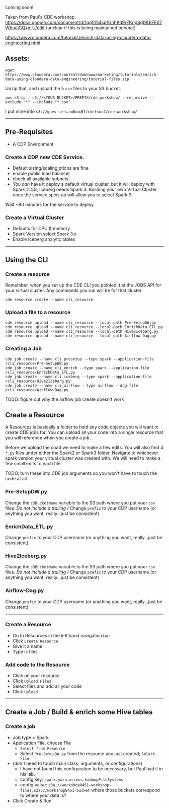 coming soon!


Taken from Paul's CDE workshop.
https://docs.google.com/document/d/1qqfII1i4spfGnhKd9rZKnpSgt9UIFE07WbuulGQxn-U/edit
(unclear if this is being maintained or what)

https://www.cloudera.com/tutorials/enrich-data-using-cloudera-data-engineering.html


## Assets:

```
wget https://www.cloudera.com/content/dam/www/marketing/tutorials/enrich-data-using-cloudera-data-engineering/tutorial-files.zip`
```

Unzip that, and upload the 5 `csv` files to your S3 bucket.   

`aws s3 cp . s3://<YOUR BUCKET>/PREFIX/cde_workshop/ --recursive --exclude "*" --include "*.csv"`

I put mine into `s3://goes-se-sandbox01/cnelson2/cde-workshop/`




---

## Pre-Requisites

* A CDP Environment


### Create a CDP new CDE Service.  

* Default sizing/scaling ptions are fine
* enable public load balancer 
* check all available subnets
* You _can_ have it deploy a default virtual cluster, but it will deploy with Spark 2.4.8; Iceberg needs Spark 3.  Building your own Virtual Cluster once the service spins up will allow you to select Spark 3.

Wait ~90 minutes for the service to deploy.

### Create a Virtual Cluster

* Defaults for CPU & memory
* Spark Version select Spark 3.x
* Enable Iceberg analytic tables

---

## Using the CLI

### Create a resource

Remember, when you set up the CDE CLI you pointed it at the JOBS API for your virtual cluster.  Any commands you run will be for that cluster.

`cde resource create --name cli_resource`

### Upload a file to a resource

```
cde resource upload --name cli_resource --local-path Pre-SetupDW.py
cde resource upload --name cli_resource --local-path EnrichData_ETL.py
cde resource upload --name cli_resource --local-path Hive2Iceberg.py
cde resource upload --name cli_resource --local-path Airflow-Dag.py
```

### Creating a Job

```
cde job create --name cli_presetup --type spark --application-file /cli_resource/Pre-SetupDW.py
cde job create --name cli_enrich --type spark --application-file /cli_resource/EnrichData_ETL.py
cde job create --name cli_iceberg --type spark --application-file /cli_resource/Hive2Iceberg.py
cde job create --name cli_airflow --type airflow --dag-file /cli_resource/Airflow-Dag.py
```

TODO:  figure out why the airflow job create doesn't work



## Create a Resource

A Resources is basically a folder to hold any code objects you will want to create CDE jobs for.   You can upload all your code into a single resource that you will reference when you create a job.

Before we upload the coad we need to make a few edits.  You will also find 4 `*.py` files under either the Spark2 or Spark3 folder.   Navigate to whichever spark version your virtual cluster was created with.  We will need to make a few small edits to each file.

TODO:  turn these into CDE job arguments so you won't have to touch the code at all.

### Pre-SetupDW.py

Change the `s3BucketName` variable to the S3 path where you put your `csv` files.   *Do not include a trailing /*
Change `prefix` to your CDP username (or anything you want, really...just be consistent)

### EnrichData_ETL.py

Change `prefix` to your CDP username (or anything you want, really...just be consistent)

### Hive2Iceberg.py

Change the `s3BucketName` variable to the S3 path where you put your `csv` files.   *Do not include a trailing /*
Change `prefix` to your CDP username (or anything you want, really...just be consistent)

### Airflow-Dag.py

Change `prefix` to your CDP username (or anything you want, really...just be consistent)

---


### Create a Resource

* Go to Resources in the left hand navigation bar
* Click `Create Resource`
* Give it a name
* Type is files

### Add code to the Resource

* Click on your resource
* Click `Upload Files`
* Select files and add all your code 
* Click `Upload`


---


## Create a Job / Build & enrich some Hive tables

### Create a job

* Job type = Spark 
* Application File, choose File
  * `Select from Resource`
  * Select `Pre-SetupDW.py` from the resource you just created; `Select File`
* (don't need to touch main class, arguments, or configurations)
  * I have not found this configuration to be necessary, but Paul had it in his lab.
  * config key:  `spark.yarn.access.hadoopFileSystems`
  * config value:  `s3a://workshop8451-workshop-files,s3a://workshop8451-bucket` where those buckets correspond to where your data is?
* Click Create & Run




